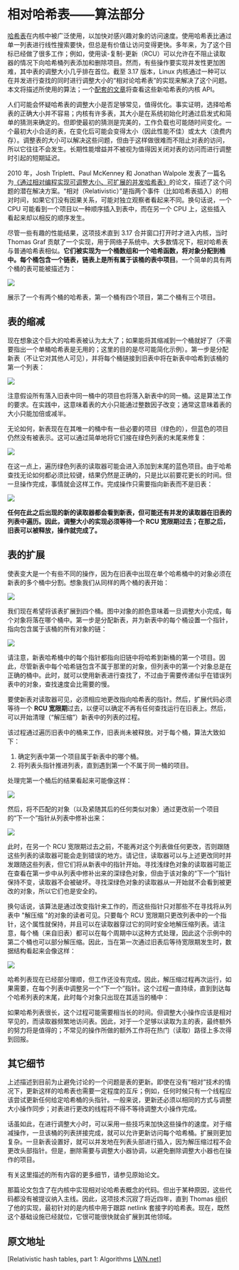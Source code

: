 # 相对哈希表——算法部分

[哈希表](http://en.wikipedia.org/wiki/Hash_table)在内核中被广泛使用，以加快对感兴趣对象的访问速度。使用哈希表比通过单一列表进行线性搜索要快，但总是有价值让访问变得更快。多年来，为了这个目标已经做了很多工作；例如，使用读-复制-更新（RCU）可以允许在不阻止读取器的情况下向哈希桶列表添加和删除项目。然而，有些操作要实现并发性更加困难，其中表的调整大小几乎排在首位。截至 3.17 版本，Linux 内核通过一种可以在并发进行查找的同时进行调整大小的“相对论哈希表”的实现来解决了这个问题。本文将描述所使用的算法；一个[配套的文章](https://lwn.net/Articles/612100/)将查看这些新哈希表的内核 API。

人们可能会怀疑哈希表的调整大小是否足够常见，值得优化。事实证明，选择哈希表的正确大小并不容易；内核有许多表，其大小是在系统初始化时通过启发式和简单的猜测来确定的。但即使最初的猜测是完美的，工作负载也可能随时间变化。一个最初大小合适的表，在变化后可能会变得太小（因此性能不佳）或太大（浪费内存）。调整表的大小可以解决这些问题，但由于这样做很难而不阻止对表的访问，所以它往往不会发生。长期性能增益并不被视为值得因关闭对表的访问而进行调整时引起的短期延迟。

2010 年，Josh Triplett、Paul McKenney 和 Jonathan Walpole 发表了一篇名为[《通过相对编程实现可调整大小、可扩展的并发哈希表》](https://www.usenix.org/legacy/event/atc11/tech/final_files/Triplett.pdf)的论文，描述了这个问题的潜在解决方案。“相对（Relativistic）”是指两个事件（比如哈希表插入）的相对时间，如果它们没有因果关系，可能对独立观察者看起来不同。换句话说，一个 CPU 可能看到一个项目以一种顺序插入到表中，而在另一个 CPU 上，这些插入看起来却以相反的顺序发生。

尽管一些有趣的性能结果，这项技术直到 3.17 合并窗口打开时才进入内核，当时 Thomas Graf 贡献了一个实现，用于网络子系统中。大多数情况下，相对哈希表与普通哈希表相似。**它们被实现为一个桶数组和一个哈希函数，将对象分配到桶中。每个桶包含一个链表，链表上是所有属于该桶的表中项目**。一个简单的具有两个桶的表可能被描述为：

![](./asserts/hashtable.png)

展示了一个有两个桶的哈希表，第一个桶有四个项目，第二个桶有三个项目。

## 表的缩减

现在想象这个巨大的哈希表被认为太大了；如果能将其缩减到一个桶就好了（不需要指出一个单桶哈希表是无用的；这里的目的是尽可能简化示例）。第一步是分配新表（不让它对其他人可见），并将每个桶链接到旧表中将在新表中哈希到该桶的第一个列表：

![](./asserts/shrink1.png)

注意假设所有落入旧表中同一桶中的项目也将落入新表中的同一桶。这是算法工作的要求。在实践中，这意味着表的大小只能通过整数因子改变；通常这意味着表的大小只能加倍或减半。

无论如何，新表现在在其唯一的桶中有一些必要的项目（绿色的），但蓝色的项目仍然没有被表示。这可以通过简单地将它们接在绿色列表的末尾来修复：

![](./asserts/shrink2.png)

在这一点上，遍历绿色列表的读取器可能会进入添加到末尾的蓝色项目。由于哈希查找无论如何都必须比较键，结果仍然是正确的，只是比以前要花更长的时间。但一旦操作完成，事情就会这样工作。完成操作只需要指向新表而不是旧表：

![](./asserts/shrink3.png)

**任何在此之后出现的新的读取器都会看到新表，但可能还有并发的读取器在旧表的列表中遍历。因此，调整大小的实现必须等待一个 RCU 宽限期过去；在那之后，旧表可以被释放，操作就完成了。**

## 表的扩展

使表变大是一个有些不同的操作，因为在旧表中出现在单个哈希桶中的对象必须在新表的多个桶中分割。想象我们从同样的两个桶的表开始：

![](./asserts/exp0.png)

我们现在希望将该表扩展到四个桶。图中对象的颜色意味着一旦调整大小完成，每个对象将落在哪个桶中。第一步是分配新表，并为新表中的每个桶设置一个指针，指向包含属于该桶的所有对象的链：

![](./asserts/exp1.png)

请注意，新表哈希桶中的每个指针都指向旧链中将哈希到新桶的第一个项目。因此，尽管新表中每个哈希链包含不属于那里的对象，但列表中的第一个对象总是在正确的桶中。此时，就可以使用新表进行查找了，不过由于需要传递似乎在错误列表中的对象，查找速度会比需要的慢。

要使新表对读取器可见，必须相应地更改指向哈希表的指针。然后，扩展代码必须等待一个 **RCU 宽限期**过去，以便可以确定不再有任何查找运行在旧表上。然后，可以开始清理（“解压缩”）新表中的列表的过程。

该过程通过遍历旧表中的桶来工作，旧表尚未被释放。对于每个桶，算法大致如下：

1. 确定列表中第一个项目属于新表中的哪个桶。
2. 将列表头指针推进列表，直到遇到第一个不属于同一桶的项目。

处理完第一个桶后的结果看起来可能像这样：

![](./asserts/exp2.png)

然后，将不匹配的对象（以及紧随其后的任何类似对象）通过更改前一个项目的“下一个”指针从列表中修补出来：

![](./asserts/exp3.png)

此时，在另一个 RCU 宽限期过去之前，不能再对这个列表做任何更改，否则跟随这些列表的读取器可能会走到错误的地方。请记住，读取器可以与上述更改同时并发跟随这些列表，但它们将从新表中的指针开始。寻找浅绿色对象的读取器可能正在查看在第一步中从列表中修补出来的深绿色对象，但由于该对象的“下一个”指针保持不变，读取器不会被破坏。寻找深绿色对象的读取器从一开始就不会看到被更改的对象，所以它们也是安全的。

换句话说，该算法是通过改变指针来工作的，而这些指针只对那些不在寻找将从列表中 "解压缩 "的对象的读者可见。只要每个 RCU 宽限期只更改列表中的一个指针，这个属性就保持，并且可以在读取器穿过它的同时安全地解压缩列表。请注意，每个桶（来自旧表）都可以在每个周期中以这种方式处理，因此这个示例中的第二个桶也可以部分解压缩。因此，当在第一次通过旧表后等待宽限期发生时，数据结构看起来会像这样：

![](./asserts/exp4.png)

哈希列表现在已经部分理顺，但工作还没有完成。因此，解压缩过程再次运行，如果需要，在每个列表中调整另一个“下一个”指针。这个过程一直持续，直到到达每个哈希列表的末尾，此时每个对象只出现在其适当的桶中：

如果哈希列表很长，这个过程可能需要相当长的时间。但调整大小操作应该是相对罕见的，而读取器频繁地访问表。因此，对于一个足够以读取为主的表，最终额外的努力将是值得的；不常见的操作所做的额外工作将在热门（读取）路径上多次得到回报。

## 其它细节

上述描述到目前为止避免讨论的一个问题是表的更新。即使在没有“相对”技术的情况下，更新这样的哈希表也需要一定程度的互斥；例如，任何时候只有一个线程应该尝试更新任何给定哈希桶的头指针。一般来说，更新还必须以相同的方式与调整大小操作同步；对表进行更改的线程将不得不等待调整大小操作完成。

话虽如此，在进行调整大小时，可以采用一些技巧来加快这些操作的速度。对于缩减操作，一旦该桶的列表拼接完成，就可以允许更新访问每个哈希桶。扩展则更加复杂。一旦新表设置好，就可以并发地在列表头部进行插入，因为解压缩过程不会更改头部指针。但是，删除需要与调整大小器协调，以避免删除调整大小器也在操作的项目。

有关这里描述的所有内容的更多细节，请参见原始论文。

那篇论文包含了在内核中实现相对论哈希表概念的代码。但出于某种原因，这些代码都没有被提议纳入主线。因此，这项技术沉寂了将近四年，直到 Thomas 组织了他的实现，最初针对的是内核中用于跟踪 netlink 套接字的哈希表。现在，既然这个基础设施已经就位，它很可能很快就会扩展到其他领域。

## 原文地址

[Relativistic hash tables, part 1: Algorithms [LWN.net\]](https://lwn.net/Articles/612021/)